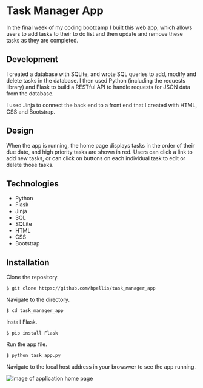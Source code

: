 # Task Manager App

In the final week of my coding bootcamp I built this web app, which allows users to add tasks to their to do list and then update and remove these tasks as they are completed. 


## Development

I created a database with SQLite, and wrote SQL queries to add, modify and delete tasks in the database. I then used Python (including the requests library) and Flask to build a RESTful API to handle requests for JSON data from the database. 

I used Jinja to connect the back end to a front end that I created with HTML, CSS and Bootstrap.


## Design
When the app is running, the home page displays tasks in the order of their due date, and high priority tasks are shown in red. Users can click a link to add new tasks, or can click on buttons on each individual task to edit or delete those tasks.


## Technologies
* Python
* Flask
* Jinja
* SQL
* SQLite
* HTML
* CSS
* Bootstrap


## Installation

Clone the repository.

```$ git clone https://github.com/hpellis/task_manager_app```

Navigate to the directory. 

```$ cd task_manager_app```

Install Flask.

```$ pip install Flask```

Run the app file.

```$ python task_app.py```

Navigate to the local host address in your browswer to see the app running. 

![image of application home page](/final_images/final_version.png?raw=true "Task Manager")
